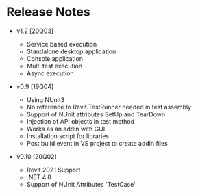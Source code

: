 # Release Notes
* v1.2 [20Q03]
    * Service based execution
    * Standalone desktop application
    * Console application
    * Multi test execution
    * Async execution

* v0.9 [19Q04]

    * Using NUnit3
    * No reference to Revit.TestRunner needed in test assembly
    * Support of NUnit attributes SetUp and TearDown
    * Injection of API objects in test method   
    * Works as an addin with GUI
    * Installation script for libraries
    * Post build event in VS project to create addin files

* v0.10 [20Q02]

    * Revit 2021 Support
    * .NET 4.8
    * Support of NUnit Attributes 'TestCase'